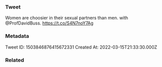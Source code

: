 ### Tweet
Women are choosier in their sexual partners than men. with @ProfDavidBuss. https://t.co/S4N7noY7Ag

### Metadata
Tweet ID: 1503846876415672331
Created At: 2022-03-15T21:33:30.000Z

### Related

